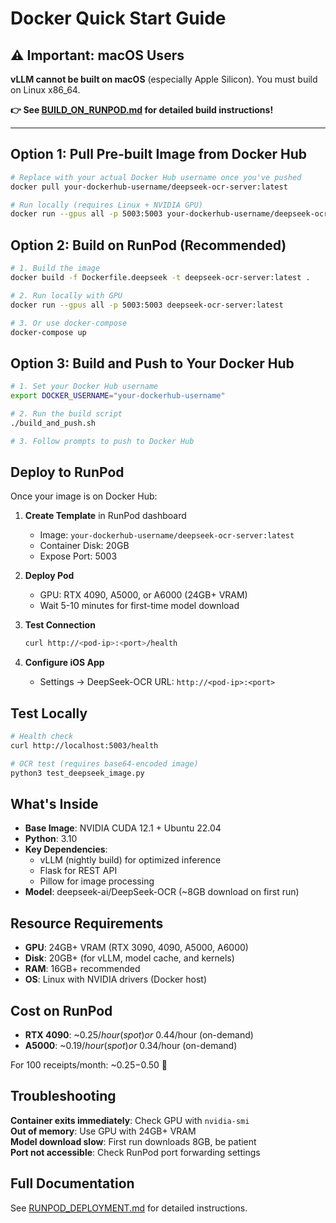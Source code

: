 # Docker Quick Start Guide

## ⚠️ Important: macOS Users

**vLLM cannot be built on macOS** (especially Apple Silicon). You must build on Linux x86_64.

**👉 See [BUILD_ON_RUNPOD.md](BUILD_ON_RUNPOD.md) for detailed build instructions!**

---

## Option 1: Pull Pre-built Image from Docker Hub

```bash
# Replace with your actual Docker Hub username once you've pushed
docker pull your-dockerhub-username/deepseek-ocr-server:latest

# Run locally (requires Linux + NVIDIA GPU)
docker run --gpus all -p 5003:5003 your-dockerhub-username/deepseek-ocr-server:latest
```

## Option 2: Build on RunPod (Recommended)

```bash
# 1. Build the image
docker build -f Dockerfile.deepseek -t deepseek-ocr-server:latest .

# 2. Run locally with GPU
docker run --gpus all -p 5003:5003 deepseek-ocr-server:latest

# 3. Or use docker-compose
docker-compose up
```

## Option 3: Build and Push to Your Docker Hub

```bash
# 1. Set your Docker Hub username
export DOCKER_USERNAME="your-dockerhub-username"

# 2. Run the build script
./build_and_push.sh

# 3. Follow prompts to push to Docker Hub
```

## Deploy to RunPod

Once your image is on Docker Hub:

1. **Create Template** in RunPod dashboard
   - Image: `your-dockerhub-username/deepseek-ocr-server:latest`
   - Container Disk: 20GB
   - Expose Port: 5003

2. **Deploy Pod**
   - GPU: RTX 4090, A5000, or A6000 (24GB+ VRAM)
   - Wait 5-10 minutes for first-time model download

3. **Test Connection**
   ```bash
   curl http://<pod-ip>:<port>/health
   ```

4. **Configure iOS App**
   - Settings → DeepSeek-OCR URL: `http://<pod-ip>:<port>`

## Test Locally

```bash
# Health check
curl http://localhost:5003/health

# OCR test (requires base64-encoded image)
python3 test_deepseek_image.py
```

## What's Inside

- **Base Image**: NVIDIA CUDA 12.1 + Ubuntu 22.04
- **Python**: 3.10
- **Key Dependencies**:
  - vLLM (nightly build) for optimized inference
  - Flask for REST API
  - Pillow for image processing
- **Model**: deepseek-ai/DeepSeek-OCR (~8GB download on first run)

## Resource Requirements

- **GPU**: 24GB+ VRAM (RTX 3090, 4090, A5000, A6000)
- **Disk**: 20GB+ (for vLLM, model cache, and kernels)
- **RAM**: 16GB+ recommended
- **OS**: Linux with NVIDIA drivers (Docker host)

## Cost on RunPod

- **RTX 4090**: ~$0.25/hour (spot) or ~$0.44/hour (on-demand)
- **A5000**: ~$0.19/hour (spot) or ~$0.34/hour (on-demand)

For 100 receipts/month: ~$0.25-$0.50 🎉

## Troubleshooting

**Container exits immediately**: Check GPU with `nvidia-smi`  
**Out of memory**: Use GPU with 24GB+ VRAM  
**Model download slow**: First run downloads 8GB, be patient  
**Port not accessible**: Check RunPod port forwarding settings

## Full Documentation

See [RUNPOD_DEPLOYMENT.md](RUNPOD_DEPLOYMENT.md) for detailed instructions.

